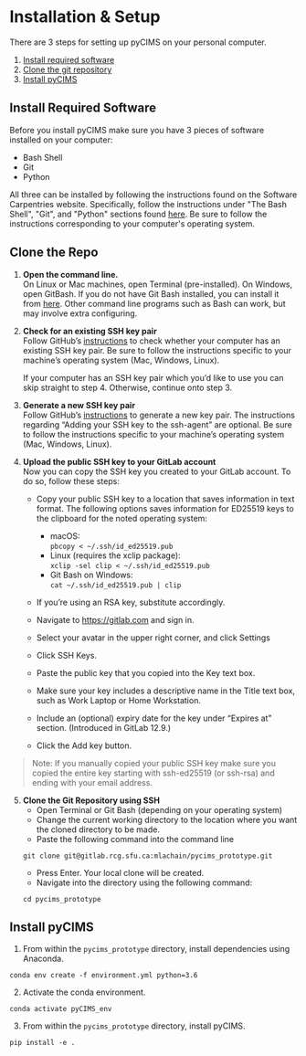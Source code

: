 # Installation & Setup

There are 3 steps for setting up pyCIMS on your personal computer. 
1. [Install required software](#required)
2. [Clone the git repository](#clone)
3. [Install pyCIMS](#pycims)


## Install Required Software <a id=required></a>
Before you install pyCIMS make sure you have 3 pieces of software installed on your computer: 
* Bash Shell
* Git
* Python

All three can be installed by following the instructions found on the Software Carpentries website. Specifically, follow the instructions under "The Bash Shell", "Git", and "Python" sections found [here](https://carpentries.github.io/workshop-template). Be sure to follow the instructions corresponding to your computer's operating system. 



## Clone the Repo<a id=clone></a>
1. **Open the command line.**   
On Linux or Mac machines, open Terminal (pre-installed). On Windows, open GitBash. If you do not have Git Bash installed, you can install it from [here](https://gitforwindows.org/). Other command line programs such as Bash can work, but may involve extra configuring.   


2. **Check for an existing SSH key pair**   
Follow GitHub’s [instructions](https://docs.github.com/en/github/authenticating-to-github/checking-for-existing-ssh-keys) to check whether your computer has an existing SSH key pair. Be sure to follow the instructions specific to your machine’s operating system (Mac, Windows, Linux).   

    If your computer has an SSH key pair which you’d like to use you can skip straight to step 4. Otherwise, continue onto step 3.    


3. **Generate a new SSH key pair**   
Follow GitHub’s [instructions](https://docs.github.com/en/github/authenticating-to-github/generating-a-new-ssh-key-and-adding-it-to-the-ssh-agent) to generate a new key pair. The instructions regarding “Adding your SSH key to the ssh-agent” are optional. Be sure to follow the instructions specific to your machine’s operating system (Mac, Windows, Linux).  


4. **Upload the public SSH key to your GitLab account**   
Now you can copy the SSH key you created to your GitLab account. To do so, follow these steps:

    * Copy your public SSH key to a location that saves information in text format. The following options saves information for ED25519 keys to the clipboard for the noted operating system:   
        * macOS:   
        ```pbcopy < ~/.ssh/id_ed25519.pub```
        * Linux (requires the xclip package):   
        ```xclip -sel clip < ~/.ssh/id_ed25519.pub```
        * Git Bash on Windows:   
        ```cat ~/.ssh/id_ed25519.pub | clip```

    * If you’re using an RSA key, substitute accordingly.
    * Navigate to https://gitlab.com and sign in.
    * Select your avatar in the upper right corner, and click Settings
    * Click SSH Keys.
    * Paste the public key that you copied into the Key text box.
    * Make sure your key includes a descriptive name in the Title text box, such as Work Laptop or Home Workstation.
    * Include an (optional) expiry date for the key under “Expires at” section. (Introduced in GitLab 12.9.)
    * Click the Add key button. 

>Note: If you manually copied your public SSH key make sure you copied the entire key starting with ssh-ed25519 (or ssh-rsa) and ending with your email address.

5. **Clone the Git Repository using SSH**
    * Open Terminal or Git Bash (depending on your operating system)
    * Change the current working directory to the location where you want the cloned directory to be made. 
    * Paste the following command into the command line
    ```
    git clone git@gitlab.rcg.sfu.ca:mlachain/pycims_prototype.git
    ```
    * Press Enter. Your local clone will be created. 
    * Navigate into the directory using the following command:
    ```
    cd pycims_prototype
    ```

## Install pyCIMS <a id=pycims></a>
1. From within the `pycims_prototype` directory, install dependencies using Anaconda. 
```
conda env create -f environment.yml python=3.6
```

2. Activate the conda environment.
```
conda activate pyCIMS_env
```

3. From within the `pycims_prototype` directory, install pyCIMS. 
```
pip install -e .
```
